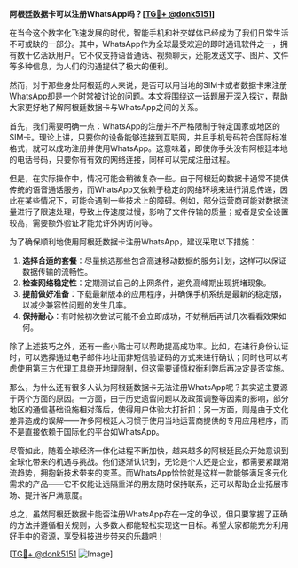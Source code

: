 **阿根廷数据卡可以注册WhatsApp吗？[[TG💪+ @donk5151](https://t.me/s/donk5151)]**

在当今这个数字化飞速发展的时代，智能手机和社交媒体已经成为了我们日常生活不可或缺的一部分。其中，WhatsApp作为全球最受欢迎的即时通讯软件之一，拥有数十亿活跃用户。它不仅支持语音通话、视频聊天，还能发送文字、图片、文件等多种信息，为人们的沟通提供了极大的便利。

然而，对于那些身处阿根廷的人来说，是否可以用当地的SIM卡或者数据卡来注册WhatsApp却是一个时常被讨论的问题。本文将围绕这一话题展开深入探讨，帮助大家更好地了解阿根廷数据卡与WhatsApp之间的关系。

首先，我们需要明确一点：WhatsApp的注册并不严格限制于特定国家或地区的SIM卡。理论上讲，只要你的设备能够连接到互联网，并且手机号码符合国际标准格式，就可以成功注册并使用WhatsApp。这意味着，即使你手头没有阿根廷本地的电话号码，只要你有有效的网络连接，同样可以完成注册过程。

但是，在实际操作中，情况可能会稍微复杂一些。由于阿根廷的数据卡通常不提供传统的语音通话服务，而WhatsApp又依赖于稳定的网络环境来进行消息传递，因此在某些情况下，可能会遇到一些技术上的障碍。例如，部分运营商可能对数据流量进行了限速处理，导致上传速度过慢，影响了文件传输的质量；或者是安全设置较高，需要额外验证才能允许外网访问等。

为了确保顺利地使用阿根廷数据卡注册WhatsApp，建议采取以下措施：

1. **选择合适的套餐**：尽量挑选那些包含高速移动数据的服务计划，这样可以保证数据传输的流畅性。
2. **检查网络稳定性**：定期测试自己的上网条件，避免高峰期出现拥堵现象。
3. **提前做好准备**：下载最新版本的应用程序，并确保手机系统是最新的稳定版，以减少兼容性问题的发生几率。
4. **保持耐心**：有时候初次尝试可能不会立即成功，不妨稍后再试几次看看效果如何。

除了上述技巧之外，还有一些小贴士可以帮助提高成功率。比如，在进行身份认证时，可以选择通过电子邮件地址而非短信验证码的方式来进行确认；同时也可以考虑使用第三方代理工具绕开地理限制，但这需要谨慎权衡利弊后再决定是否实施。

那么，为什么还有很多人认为阿根廷数据卡无法注册WhatsApp呢？其实这主要源于两个方面的原因。一方面，由于历史遗留问题以及政策调整等因素的影响，部分地区的通信基础设施相对落后，使得用户体验大打折扣；另一方面，则是由于文化差异造成的误解——许多阿根廷人习惯于使用当地运营商提供的专用应用程序，而不是直接依赖于国际化的平台如WhatsApp。

尽管如此，随着全球经济一体化进程不断加快，越来越多的阿根廷民众开始意识到全球化带来的机遇与挑战。他们逐渐认识到，无论是个人还是企业，都需要紧跟潮流趋势，拥抱新技术带来的变革。而WhatsApp恰恰就是这样一款能够满足多元化需求的产品——它不仅能让远隔重洋的朋友随时保持联系，还可以帮助企业拓展市场、提升客户满意度。

总之，虽然阿根廷数据卡能否注册WhatsApp存在一定的争议，但只要掌握了正确的方法并遵循相关规则，大多数人都能轻松实现这一目标。希望大家都能充分利用好手中的资源，享受科技进步带来的乐趣吧！

[[TG💪+ @donk5151](https://t.me/s/donk5151) ![Image](https://i.postimg.cc/rwNCRYN7/Snipaste-2025-04-30-17-27-05.png)]